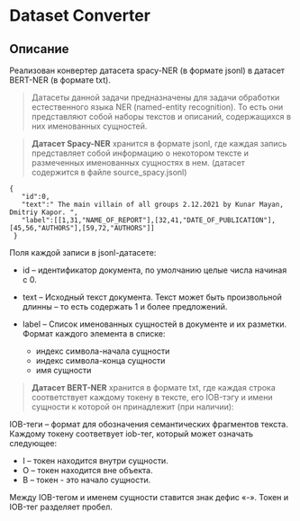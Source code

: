 # Dataset Converter #

## Описание ##

Реализован конвертер датасета spacy-NER (в формате jsonl) в датасет BERT-NER (в
формате txt).

> Датасеты данной задачи предназначены для задачи обработки естественного языка NER
(named-entity recognition). То есть они представляют собой наборы текстов и описаний,
содержащихся в них именованных сущностей.

> **Датасет Spacy-NER** хранится в формате jsonl, где каждая запись представляет собой
информацию о некотором тексте и размеченных именованных сущностях в нем. 
(датасет содержится в файле source_spacy.jsonl)

```
{
   "id":0,
   "text":" The main villain of all groups 2.12.2021 by Kunar Mayan, Dmitriy Kapor. ",
   "label":[[1,31,"NAME_OF_REPORT"],[32,41,"DATE_OF_PUBLICATION"],[45,56,"AUTHORS"],[59,72,"AUTHORS"]]  
 }
 ```
 
 Поля каждой записи в jsonl-датасете:
 
- id – идентификатор документа, по умолчанию целые числа начиная с 0.
- text – Исходный текст документа. Текст может быть произвольной длинны – то есть содержать 1 и
более предложений.
- label – Список именованных сущностей в документе и их разметки. Формат каждого элемента в
списке:

  - индекс символа-начала сущности
  - индекс символа-конца сущности
  - имя сущности

> **Датасет BERT-NER** хранится в формате txt, где каждая строка соответствует каждому токену в
тексте, его IOB-тэгу и имени сущности к которой он принадлежит (при наличии):

IOB-теги – формат для обозначения семантических фрагментов текста. Каждому токену
соответвует iob-тег, который может означать следующее:
- I – токен находится внутри сущности.
- O – токен находится вне объекта.
- B – токен - это начало сущности.

Между IOB-тегом и именем сущности ставится знак дефис «-». Токен и IOB-тег разделяет пробел.

